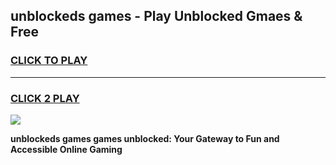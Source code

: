 
## unblockeds games - Play Unblocked Gmaes & Free
<h3>
<a href="https://premium.freeplayer.one?title=unblockeds_games&ref=20F">CLICK TO PLAY</a></h3>
<hr>

<h3>
<a href="https://premium.freeplayer.one?title=unblockeds_games&ref=20F">CLICK 2 PLAY</a>
  
</h3>

<a href="https://premium.freeplayer.one?title=unblockeds_games&ref=20F/"><img src="https://clearcache.store/games.png"></a>


**unblockeds games games unblocked: Your Gateway to Fun and Accessible Online Gaming**
